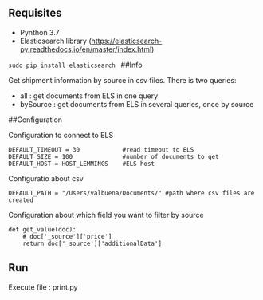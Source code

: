 ## Requisites

- Pynthon 3.7
- Elasticsearch library (https://elasticsearch-py.readthedocs.io/en/master/index.html)

`sudo pip install elasticsearch
`
##Info

Get shipment information by source in csv files.
There is two queries: 
- all : get documents from ELS in one query
- bySource : get documents from ELS in several queries, once by source

##Configuration

Configuration to connect to ELS 
````
DEFAULT_TIMEOUT = 30            #read timeout to ELS
DEFAULT_SIZE = 100              #number of documents to get
DEFAULT_HOST = HOST_LEMMINGS    #ELS host
````

Configuratio about csv
````
DEFAULT_PATH = "/Users/valbuena/Documents/" #path where csv files are created
````

Configuration about which field you want to filter by source
``````
def get_value(doc):
    # doc['_source']['price']
    return doc['_source']['additionalData']
``````

## Run

Execute file : print.py

